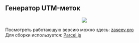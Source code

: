 <h2>Генератор UTM-меток</h2>

<p align="center">
  <a href="http://zaseev.pro">
    <img src="https://lh6.googleusercontent.com/otCDpbV02lJAr3-EdLP24NDgFjqeEXTuWqHuSXrO8ihE1ITE4cN58JmnQH553Y8ngxADIBNLWxbasw=w1304-h666">
  </a>
</p>

<p>
  Посмотреть работающую версию можно здесь: <a href="http://zaseev.pro">zaseev.pro</a><br>
  Для сборки используется: <a href="https://github.com/parcel-bundler/parcel">Parcel.js</a>
</p>